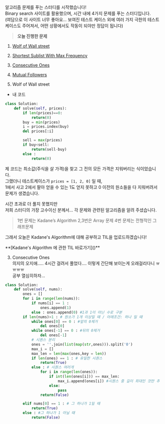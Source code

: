 알고리즘 문제를 푸는 스터디를 시작했습니다!<br>
Binary search 사이트를 활용했으며, 시간 내에 4가지 문제를 푸는 스터디입니다.<br>
(여담으로 이 사이트 너무 좋아요... 보여진 테스트 케이스 외에 여러 가지 극한의 테스트 케이스도 주어져서, 어떤 상황에서도 작동이 되야만 정답이 됩니다)<br>

> **오늘 진행한 문제**
1. [Wolf of Wall street](https://binarysearch.com/problems/Wolf-of-Wall-Street)
2. [Shortest Sublist With Max Frequency](https://binarysearch.com/problems/Shortest-Sublist-With-Max-Frequency)
3. [Consecutive Ones](https://binarysearch.com/problems/Consecutive-Ones)
4. [Mutual Followers](https://binarysearch.com/problems/Mutual-Followers)


1. Wolf of Wall street 
- 내 코드
```python
class Solution:
    def solve(self, prices):
        if len(prices)==0:
            return(0)
        buy = min(prices)
        i = prices.index(buy)
        del prices[:i]

        sell = max(prices)
        if buy<sell:
            return(sell-buy)
        else :
            return(0)

```
제 코드는 최소값(주식을 살 가격)을 찾고 그 전의 모든 가격은 지워버리는 식이었습니다.<br>
그랬더니 테스트케이스가 ```prices = [1, 2, 0]``` 일 때, <br>
1에서 사고 2에서 팔아 얻을 수 있는 1도 얻지 못하고 0 이전의 원소들을 다 지워버려서 문제가 생겼습니다.<br>

<p>
시간 초과로 더 풀지 못했지만 <br>
저희 스터디의 가장 고수이신 분께서... 각 문제와 관련된 알고리즘을 알려 주셨습니다.<br>

> 1번 문제는 Kadane’s Algorithm
2,3번은 Array 문제
4번 문제는 전형적인 그래프문제


그래서 오늘은 Kadane's Algorithm에 대해 공부하고 TIL을 업로드하겠습니다! 
<p>
**[Kadane's Algorithm 에 관한 TIL 바로가기]()**

3. Consecutive Ones<br>
의지의 오지애..... 4시간 걸려서 풀었다.... 이렇게 간단해 보이는게 오래걸리다니 ㅠㅠㅠㅠ<br>
공부 열심히하자...<br>
```python
class Solution:
    def solve(self, nums):
        ones = []
        for i in range(len(nums)):
            if nums[i] == 1 :
                ones.append(1)
            else : ones.append(0) #1과 1이 아닌 수로 구분
        if len(nums)>1 : # 원소가 1개 이상일 때 / 아래조건: 하나 일 때
            while ones[0] == 0 : #앞의 0제거
                del ones[0]
            while ones[-1] == 0 : #뒤의 0제거
                del ones[-1]
            # 시퀀스 분리
            ones = ''.join(list(map(str,ones))).split('0')
            max_i = []
            max_len = len(max(ones,key = len))
            if len(ones) == 1 : # 유일한 시퀀스
                return(True)
            else : # 시퀀스 여러개
                for i in range(len(ones)):
                    if int(len(ones[i])) == max_len:
                        max_i.append(ones[i]) #시퀀스 중 길이 최대인 것만 추가
                    else:
                        pass
                return(False)

        elif nums[0] == 1 : # 그 하나가 1일 때
            return(True)
        else : #그 하나가 1 아닐 때   
            return(False)     

```

